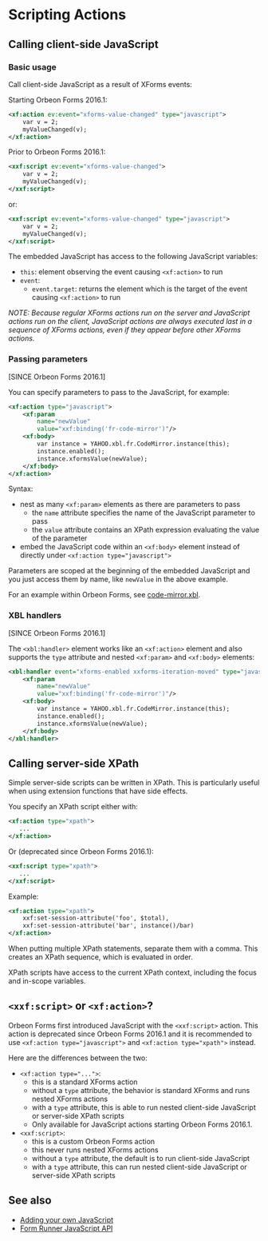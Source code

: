# Scripting Actions



## Calling client-side JavaScript

### Basic usage

Call client-side JavaScript as a result of XForms events:

Starting Orbeon Forms 2016.1:

```xml
<xf:action ev:event="xforms-value-changed" type="javascript">
    var v = 2;
    myValueChanged(v);
</xf:action>
```

Prior to Orbeon Forms 2016.1:

```xml
<xxf:script ev:event="xforms-value-changed">
    var v = 2;
    myValueChanged(v);
</xxf:script>
```

or:

```xml
<xxf:script ev:event="xforms-value-changed" type="javascript">
    var v = 2;
    myValueChanged(v);
</xxf:script>
```

The embedded JavaScript has access to the following JavaScript variables:

* `this`: element observing the event causing `<xf:action>` to run
* `event`:
    * `event.target`: returns the element which is the target of the event causing `<xf:action>` to run

_NOTE: Because regular XForms actions run on the server and JavaScript actions run on the client, JavaScript actions are always executed last in a sequence of XForms actions, even if they appear before other XForms actions._

### Passing parameters

[SINCE Orbeon Forms 2016.1]

You can specify parameters to pass to the JavaScript, for example:

```xml
<xf:action type="javascript">
    <xf:param
        name="newValue"
        value="xxf:binding('fr-code-mirror')"/>
    <xf:body>
        var instance = YAHOO.xbl.fr.CodeMirror.instance(this);
        instance.enabled();
        instance.xformsValue(newValue);
    </xf:body>
</xf:action>
```

Syntax:

- nest as many `<xf:param>` elements as there are parameters to pass
    - the `name` attribute specifies the name of the JavaScript parameter to pass
    - the `value` attribute contains an XPath expression evaluating the value of the parameter
- embed the JavaScript code within an `<xf:body>` element instead of directly under `<xf:action type="javascript">`

Parameters are scoped at the beginning of the embedded JavaScript and you just access them by name, like `newValue` in the above example.

For an example within Orbeon Forms, see [code-mirror.xbl](https://github.com/orbeon/orbeon-forms/blob/83c1bde2386bc5c69af72a132db61378d2077fc9/src/resources-packaged/xbl/orbeon/code-mirror/code-mirror.xbl).

### XBL handlers

[SINCE Orbeon Forms 2016.1]

The `<xbl:handler>` element works like an `<xf:action>` element and also supports the `type` attribute and nested `<xf:param>` and `<xf:body>` elements:

```xml
<xbl:handler event="xforms-enabled xxforms-iteration-moved" type="javascript">
    <xf:param
        name="newValue"
        value="xxf:binding('fr-code-mirror')"/>
    <xf:body>
        var instance = YAHOO.xbl.fr.CodeMirror.instance(this);
        instance.enabled();
        instance.xformsValue(newValue);
    </xf:body>
</xbl:handler>
```

## Calling server-side XPath

Simple server-side scripts can be written in XPath. This is particularly useful when using extension functions that have side effects.

You specify an XPath script either with:

```xml
<xf:action type="xpath">
   ...
</xf:action>
```

Or (deprecated since Orbeon Forms 2016.1):

```xml
<xxf:script type="xpath">
   ...
</xxf:script>
```

Example:

```xml
<xf:action type="xpath">
    xxf:set-session-attribute('foo', $total),
    xxf:set-session-attribute('bar', instance()/bar)
</xf:action>
```

When putting multiple XPath statements, separate them with a comma. This creates an XPath sequence, which is evaluated in order.

XPath scripts have access to the current XPath context, including the focus and in-scope variables.

## `<xxf:script>` or `<xf:action>`?

Orbeon Forms first introduced JavaScript with the `<xxf:script>` action. This action is deprecated since Orbeon Forms 2016.1 and it is recommended to use `<xf:action type="javascript">` and `<xf:action type="xpath">` instead.

Here are the differences between the two:

* `<xf:action type="...">`:
    * this is a standard XForms action
    * without a `type` attribute, the behavior is standard XForms and runs nested XForms actions
    * with a `type` attribute, this is able to run nested client-side JavaScript or server-side XPath scripts
    * Only available for JavaScript actions starting Orbeon Forms 2016.1.
* `<xxf:script>`:
    * this is a custom Orbeon Forms action
    * this never runs nested XForms actions
    * without a `type` attribute, the default is to run client-side JavaScript
    * with a `type` attribute, this can run nested client-side JavaScript or server-side XPath scripts

## See also

- [Adding your own JavaScript](../../configuration/properties/form-runner.md#adding-your-own-javascript)
- [Form Runner JavaScript API](/form-runner/api/other/form-runner-javascript-api.md)